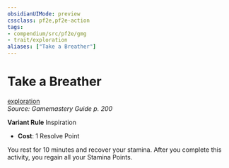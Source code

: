 ```yaml
---
obsidianUIMode: preview
cssclass: pf2e,pf2e-action
tags:
- compendium/src/pf2e/gmg
- trait/exploration
aliases: ["Take a Breather"]
---
```

# Take a Breather
[exploration](rules/traits/exploration.md "Exploration Action & Ability Trait")  
*Source: Gamemastery Guide p. 200*  

**Variant Rule** Inspiration
- **Cost**: 1 Resolve Point

You rest for 10 minutes and recover your stamina. After you complete this activity, you regain all your Stamina Points.